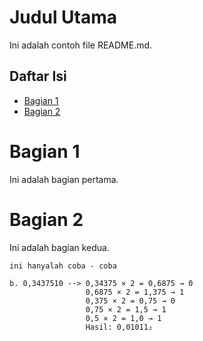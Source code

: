 # Judul Utama

Ini adalah contoh file README.md.

## Daftar Isi

- [Bagian 1](#bagian-1)
- [Bagian 2](#bagian-2)

# Bagian 1
Ini adalah bagian pertama.

# Bagian 2
Ini adalah bagian kedua.
```
ini hanyalah coba - coba
```
```
b. 0,3437510 --> 0,34375 × 2 = 0,6875 → 0
                 0,6875 × 2 = 1,375 → 1
                 0,375 × 2 = 0,75 → 0
                 0,75 × 2 = 1,5 → 1
                 0,5 × 2 = 1,0 → 1
                 Hasil: 0,01011₂
```
